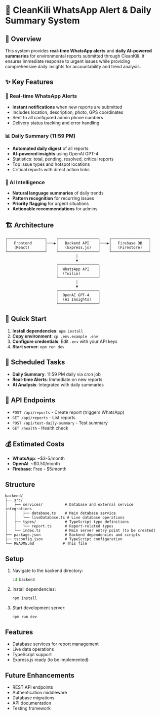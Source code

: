 # 📱 CleanKili WhatsApp Alert & Daily Summary System

## 🎯 Overview

This system provides **real-time WhatsApp alerts** and **daily AI-powered summaries** for environmental reports submitted through CleanKili. It ensures immediate response to urgent issues while providing comprehensive daily insights for accountability and trend analysis.

## ✨ Key Features

### 🚨 Real-time WhatsApp Alerts
- **Instant notifications** when new reports are submitted
- Includes location, description, photo, GPS coordinates
- Sent to all configured admin phone numbers
- Delivery status tracking and error handling

### 📊 Daily Summary (11:59 PM)
- **Automated daily digest** of all reports
- **AI-powered insights** using OpenAI GPT-4
- Statistics: total, pending, resolved, critical reports
- Top issue types and hotspot locations
- Critical reports with direct action links

### 🤖 AI Intelligence
- **Natural language summaries** of daily trends
- **Pattern recognition** for recurring issues
- **Priority flagging** for urgent situations
- **Actionable recommendations** for admins

## 🏗️ Architecture

```
┌─────────────────┐    ┌──────────────────┐    ┌─────────────────┐
│   Frontend      │───▶│   Backend API    │───▶│   Firebase DB   │
│   (React)       │    │   (Express.js)   │    │   (Firestore)   │
└─────────────────┘    └──────────────────┘    └─────────────────┘
                                │
                                ▼
                       ┌──────────────────┐
                       │  WhatsApp API    │
                       │  (Twilio)        │
                       └──────────────────┘
                                │
                                ▼
                       ┌──────────────────┐
                       │  OpenAI GPT-4    │
                       │  (AI Insights)   │
                       └──────────────────┘
```

## 🚀 Quick Start

1. **Install dependencies**: `npm install`
2. **Copy environment**: `cp .env.example .env`
3. **Configure credentials**: Edit `.env` with your API keys
4. **Start server**: `npm run dev`

## 📅 Scheduled Tasks

- **Daily Summary**: 11:59 PM daily via cron job
- **Real-time Alerts**: Immediate on new reports
- **AI Analysis**: Integrated with daily summaries

## 🔧 API Endpoints

- `POST /api/reports` - Create report (triggers WhatsApp)
- `GET /api/reports` - List reports
- `POST /api/test-daily-summary` - Test summary
- `GET /health` - Health check

## 💰 Estimated Costs

- **WhatsApp**: ~$3-5/month
- **OpenAI**: ~$0.50/month
- **Firebase**: Free - $5/month

## Structure

```
backend/
├── src/
│   ├── services/          # Database and external service integrations
│   │   ├── database.ts    # Main database service
│   │   └── liveDatabase.ts # Live database operations
│   ├── types/             # TypeScript type definitions
│   │   └── report.ts      # Report-related types
│   └── index.ts           # Main server entry point (to be created)
├── package.json           # Backend dependencies and scripts
├── tsconfig.json          # TypeScript configuration
└── README.md             # This file
```

## Setup

1. Navigate to the backend directory:
   ```bash
   cd backend
   ```

2. Install dependencies:
   ```bash
   npm install
   ```

3. Start development server:
   ```bash
   npm run dev
   ```

## Features

- Database services for report management
- Live data operations
- TypeScript support
- Express.js ready (to be implemented)

## Future Enhancements

- REST API endpoints
- Authentication middleware
- Database migrations
- API documentation
- Testing framework
